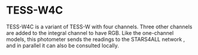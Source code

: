 # TESS-W4C
TESS-W4C is a variant of TESS-W with four channels. Three other channels are added to the integral channel to have RGB.
Like the one-channel models, this photometer sends the readings to the STARS4ALL network , and in parallel it can also be consulted locally. 
